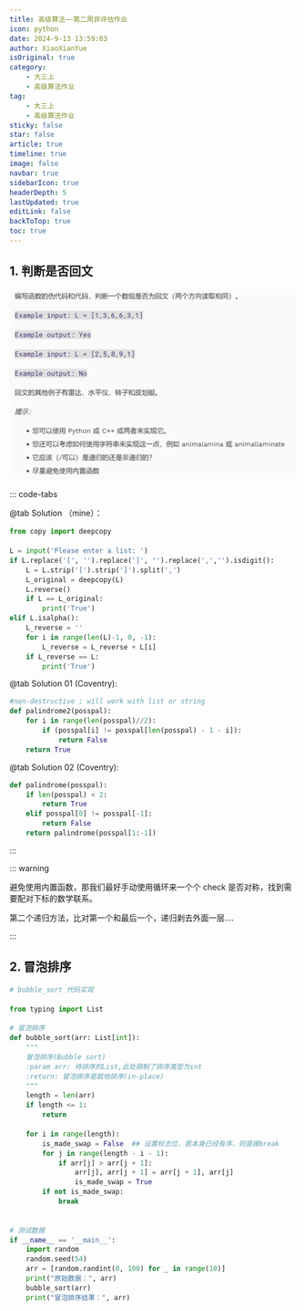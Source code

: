 ```yaml
---
title: 高级算法——第二周非评估作业
icon: python
date: 2024-9-13 13:59:03
author: XiaoXianYue
isOriginal: true
category: 
    - 大三上
    - 高级算法作业
tag:
    - 大三上
    - 高级算法作业
sticky: false
star: false
article: true
timeline: true
image: false
navbar: true
sidebarIcon: true
headerDepth: 5
lastUpdated: true
editLink: false
backToTop: true
toc: true
---
```


## 1. 判断是否回文

<img src="./Week02_working.assets/image-20240913142806428.png" alt="image-20240913142806428" style="zoom:67%;" />

::: code-tabs



@tab Solution （mine）：

```python
from copy import deepcopy

L = input('Please enter a list: ')
if L.replace('[', '').replace(']', '').replace(',','').isdigit():
    L = L.strip('[').strip(']').split(',')
    L_original = deepcopy(L)
    L.reverse()
    if L == L_original:
        print('True')
elif L.isalpha():
    L_reverse = ''
    for i in range(len(L)-1, 0, -1):
        L_reverse = L_reverse + L[i]
    if L_reverse == L:
        print('True')
```

@tab Solution 01 (Coventry): 

```python
#non-destructive ; will work with list or string
def palindrome2(posspal):
    for i in range(len(posspal)//2):
        if (posspal[i] != posspal[len(posspal) - 1 - i]):
            return False
    return True
```

@tab Solution 02 (Coventry):

```python
def palindrome(posspal):
    if len(posspal) < 2:
        return True
    elif posspal[0] != posspal[-1]:
        return False
    return palindrome(posspal[1:-1])
```



:::



::: warning

避免使用内置函数，那我们最好手动使用循环来一个个 check 是否对称，找到需要配对下标的数学联系。

第二个递归方法，比对第一个和最后一个，递归剥去外面一层….

:::



## 2. 冒泡排序

```python
# bubble_sort 代码实现

from typing import List

# 冒泡排序
def bubble_sort(arr: List[int]):
    """
    冒泡排序(Bubble sort)
    :param arr: 待排序的List,此处限制了排序类型为int
    :return: 冒泡排序是就地排序(in-place)
    """
    length = len(arr)
    if length <= 1:
        return

    for i in range(length):
        is_made_swap = False  ## 设置标志位，若本身已经有序，则直接break
        for j in range(length - i - 1):
            if arr[j] > arr[j + 1]:
                arr[j], arr[j + 1] = arr[j + 1], arr[j]
                is_made_swap = True
        if not is_made_swap:
            break


# 测试数据
if __name__ == '__main__':
    import random
    random.seed(54)
    arr = [random.randint(0, 100) for _ in range(10)]
    print("原始数据：", arr)
    bubble_sort(arr)
    print("冒泡排序结果：", arr)
```












